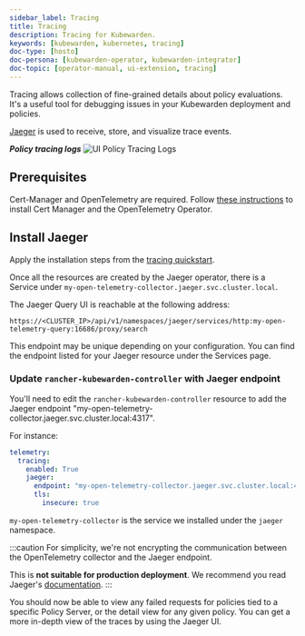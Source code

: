 ```yaml
---
sidebar_label: Tracing
title: Tracing
description: Tracing for Kubewarden.
keywords: [kubewarden, kubernetes, tracing]
doc-type: [hosto]
doc-persona: [kubewarden-operator, kubewarden-integrator]
doc-topic: [operator-manual, ui-extension, tracing]
---
```


<head>
  <link rel="canonical" href="https://docs.kubewarden.io/howtos/ui-extension/tracing"/>
</head>

Tracing allows collection of fine-grained details about policy evaluations.
It's a useful tool for debugging issues in your Kubewarden deployment and policies.

[Jaeger](https://www.jaegertracing.io/) is used to receive, store, and visualize trace events.

**_Policy tracing logs_**
![UI Policy Tracing Logs](/img/ui_policy_tracing.png)

## Prerequisites

Cert-Manager and OpenTelemetry are required.
Follow
[these instructions](../telemetry/10-opentelemetry-qs.md#install-opentelemetry)
to install Cert Manager and the OpenTelemetry Operator.

## Install Jaeger

Apply the installation steps from the
[tracing quickstart](../telemetry/20-tracing-qs.md#install-jaeger).

Once all the resources are created by the Jaeger operator,
there is a Service under
`my-open-telemetry-collector.jaeger.svc.cluster.local`.

The Jaeger Query UI is reachable at the following address:

```console
https://<CLUSTER_IP>/api/v1/namespaces/jaeger/services/http:my-open-telemetry-query:16686/proxy/search
```

This endpoint may be unique depending on your configuration.
You can find the endpoint listed for your Jaeger resource under the Services page.

### Update `rancher-kubewarden-controller` with Jaeger endpoint

You'll need to edit the `rancher-kubewarden-controller` resource to add the Jaeger endpoint "my-open-telemetry-collector.jaeger.svc.cluster.local:4317".

For instance:

```yaml
telemetry:
  tracing:
    enabled: True
    jaeger:
      endpoint: "my-open-telemetry-collector.jaeger.svc.cluster.local:4317"
      tls:
        insecure: true
```

`my-open-telemetry-collector` is the service we installed under the `jaeger` namespace.

:::caution
For simplicity,
we're not encrypting the communication between the OpenTelemetry collector and the Jaeger endpoint.

This is __not suitable for production deployment__.
We recommend you read Jaeger's
[documentation](https://www.jaegertracing.io/docs/latest/kubernetes/).
:::

You should now be able to view any failed requests for policies tied to a specific Policy Server,
or the detail view for any given policy.
You can get a more in-depth view of the traces by using the Jaeger UI.
